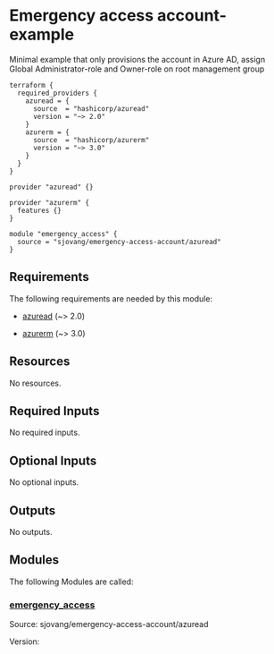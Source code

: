 <!-- BEGIN_TF_DOCS -->
# Emergency access account-example

Minimal example that only provisions the account in Azure AD, assign Global Administrator-role and Owner-role on root management group

```hcl
terraform {
  required_providers {
    azuread = {
      source  = "hashicorp/azuread"
      version = "~> 2.0"
    }
    azurerm = {
      source  = "hashicorp/azurerm"
      version = "~> 3.0"
    }
  }
}

provider "azuread" {}

provider "azurerm" {
  features {}
}

module "emergency_access" {
  source = "sjovang/emergency-access-account/azuread"
}
```

<!-- markdownlint-disable MD033 -->
## Requirements

The following requirements are needed by this module:

- <a name="requirement_azuread"></a> [azuread](#requirement\_azuread) (~> 2.0)

- <a name="requirement_azurerm"></a> [azurerm](#requirement\_azurerm) (~> 3.0)

## Resources

No resources.

<!-- markdownlint-disable MD013 -->
## Required Inputs

No required inputs.

## Optional Inputs

No optional inputs.

## Outputs

No outputs.

## Modules

The following Modules are called:

### <a name="module_emergency_access"></a> [emergency\_access](#module\_emergency\_access)

Source: sjovang/emergency-access-account/azuread

Version:
<!-- END_TF_DOCS -->